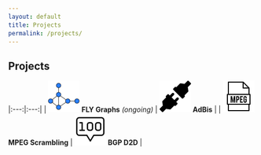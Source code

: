 ```yaml
---
layout: default
title: Projects
permalink: /projects/
---
```


Projects
--------

|:---:|:---:|
| ![FLY Graphs](/assets/images/graph_64.png "Fly Graphs") **FLY Graphs** *(ongoing)* | ![AdBis](/assets/images/plugs_64.png "AdBis") **AdBis** |
| ![MPEG Scrambling](/assets/images/mpeg_64.png "MPEG Scrambling") **MPEG Scrambling** | ![BGP D2D](/assets/images/score_64.png "BGP D2D") **BGP D2D** |
